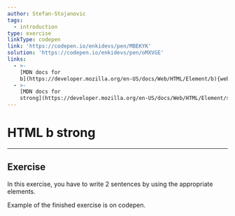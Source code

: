 ```yaml
---
author: Stefan-Stojanovic
tags:
  - introduction
type: exercise
linkType: codepen
link: 'https://codepen.io/enkidevs/pen/MBEKYK'
solution: 'https://codepen.io/enkidevs/pen/oMXVGE'
links:
  - >-
    [MDN docs for
    b](https://developer.mozilla.org/en-US/docs/Web/HTML/Element/b){website}
  - >-
    [MDN docs for
    strong](https://developer.mozilla.org/en-US/docs/Web/HTML/Element/strong){website}
---
```


# HTML b strong


---

## Exercise

In this exercise, you have to write 2 sentences by using the appropriate elements.

Example of the finished exercise is on codepen.
 
